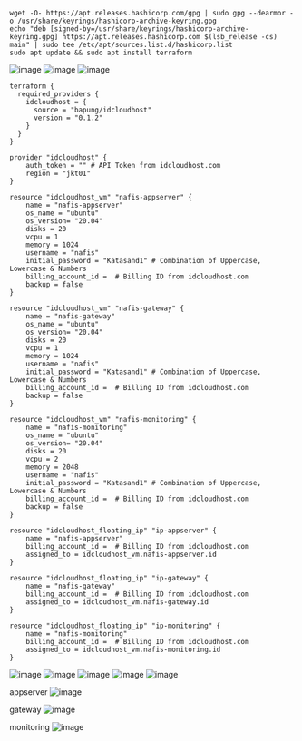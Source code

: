 ```
wget -O- https://apt.releases.hashicorp.com/gpg | sudo gpg --dearmor -o /usr/share/keyrings/hashicorp-archive-keyring.gpg
echo "deb [signed-by=/usr/share/keyrings/hashicorp-archive-keyring.gpg] https://apt.releases.hashicorp.com $(lsb_release -cs) main" | sudo tee /etc/apt/sources.list.d/hashicorp.list
sudo apt update && sudo apt install terraform
```

![image](https://user-images.githubusercontent.com/52950376/236508484-8da8ff8c-fc65-4f84-8db2-6e47405d9c21.png)
![image](https://user-images.githubusercontent.com/52950376/236508663-6da391aa-b1d4-482f-bb98-a7589dde6769.png)
![image](https://user-images.githubusercontent.com/52950376/236513027-81e557e6-ae2d-4ab9-87d9-f50f0cf7ffe5.png)

```
terraform {
  required_providers {
    idcloudhost = {
      source = "bapung/idcloudhost"
      version = "0.1.2"
    }
  }
}

provider "idcloudhost" {
    auth_token = "" # API Token from idcloudhost.com
    region = "jkt01"
}

resource "idcloudhost_vm" "nafis-appserver" {
    name = "nafis-appserver"
    os_name = "ubuntu"
    os_version= "20.04"
    disks = 20
    vcpu = 1
    memory = 1024
    username = "nafis"
    initial_password = "Katasand1" # Combination of Uppercase, Lowercase & Numbers
    billing_account_id =  # Billing ID from idcloudhost.com
    backup = false
}

resource "idcloudhost_vm" "nafis-gateway" {
    name = "nafis-gateway"
    os_name = "ubuntu"
    os_version= "20.04"
    disks = 20
    vcpu = 1
    memory = 1024
    username = "nafis"
    initial_password = "Katasand1" # Combination of Uppercase, Lowercase & Numbers
    billing_account_id =  # Billing ID from idcloudhost.com
    backup = false
}

resource "idcloudhost_vm" "nafis-monitoring" {
    name = "nafis-monitoring"
    os_name = "ubuntu"
    os_version= "20.04"
    disks = 20
    vcpu = 2
    memory = 2048
    username = "nafis"
    initial_password = "Katasand1" # Combination of Uppercase, Lowercase & Numbers
    billing_account_id =  # Billing ID from idcloudhost.com
    backup = false
}

resource "idcloudhost_floating_ip" "ip-appserver" {
    name = "nafis-appserver"
    billing_account_id =  # Billing ID from idcloudhost.com
    assigned_to = idcloudhost_vm.nafis-appserver.id
}

resource "idcloudhost_floating_ip" "ip-gateway" {
    name = "nafis-gateway"
    billing_account_id =  # Billing ID from idcloudhost.com
    assigned_to = idcloudhost_vm.nafis-gateway.id
}

resource "idcloudhost_floating_ip" "ip-monitoring" {
    name = "nafis-monitoring"
    billing_account_id =  # Billing ID from idcloudhost.com
    assigned_to = idcloudhost_vm.nafis-monitoring.id
}
```
![image](https://user-images.githubusercontent.com/52950376/236516100-5283a012-5479-4a64-9e61-7751f024bd3a.png)
![image](https://user-images.githubusercontent.com/52950376/236516324-a81e81cb-84f2-4b9d-8c0d-f65ab018984b.png)
![image](https://user-images.githubusercontent.com/52950376/236516687-6981b3df-c7f1-4bb9-930b-c49c0a364392.png)
![image](https://user-images.githubusercontent.com/52950376/236516503-9ed55cd1-658b-41f3-81c6-3e1c051c05e5.png)
![image](https://user-images.githubusercontent.com/52950376/236517119-69d07128-2485-49e6-9dd2-fa2c1abb1dc2.png)

appserver
![image](https://user-images.githubusercontent.com/52950376/236517245-9a22eff1-759e-4199-a815-ffc6b993792b.png)

gateway
![image](https://user-images.githubusercontent.com/52950376/236517365-88507654-67b7-4c7d-ae42-91028e541da7.png)

monitoring
![image](https://user-images.githubusercontent.com/52950376/236517470-bc01ae0e-ff59-4b33-b6a4-bc83492ab5d8.png)




